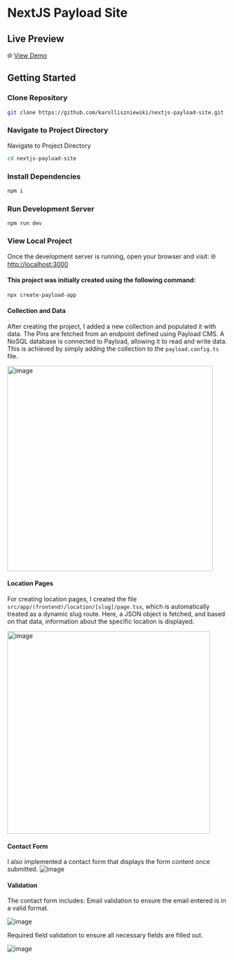 # NextJS Payload Site

## Live Preview

🌐 [View Demo](https://nextjs-payload-site-karolliszniewskis-projects.vercel.app)

## Getting Started

### Clone Repository

```bash
git clone https://github.com/karolliszniewski/nextjs-payload-site.git
```

### Navigate to Project Directory

Navigate to Project Directory

```bash
cd nextjs-payload-site
```

### Install Dependencies

```bash
npm i
```

### Run Development Server

```
npm run dev
```

### View Local Project

Once the development server is running, open your browser and visit:
🌐 [http://localhost:3000](http://localhost:3000)

#### This project was initially created using the following command:

```bash
npx create-payload-app
```

#### Collection and Data

After creating the project, I added a new collection and populated it with data.
The Pins are fetched from an endpoint defined using Payload CMS. A NoSQL database is connected to Payload, allowing it to read and write data. This is achieved by simply adding the collection to the `payload.config.ts` file.

<img width="469" alt="image" src="https://github.com/user-attachments/assets/6903e24f-cdf3-4967-94e1-ba52669d182c" />

#### Location Pages

For creating location pages, I created the file `src/app/(frontend)/location/[slug]/page.tsx`, which is automatically treated as a dynamic slug route.
Here, a JSON object is fetched, and based on that data, information about the specific location is displayed.

<img width="463" alt="image" src="https://github.com/user-attachments/assets/6f43c13d-eb4f-4d15-a8f6-6b8b2cda4012" />

#### Contact Form

I also implemented a contact form that displays the form content once submitted.
![image](https://github.com/user-attachments/assets/3775790a-7237-4a01-aa5a-6edf00a0e59d)

#### Validation

The contact form includes:
Email validation to ensure the email entered is in a valid format.

![image](https://github.com/user-attachments/assets/5290f314-c13b-4f8f-abc5-97201916abb4)

Required field validation to ensure all necessary fields are filled out.

![image](https://github.com/user-attachments/assets/ef78a9f1-760a-4d1a-b60c-56e9a6702156)
